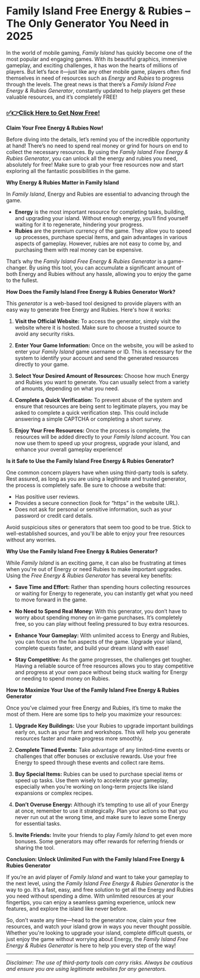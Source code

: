 # Family Island Free Energy & Rubies – The Only Generator You Need in 2025

In the world of mobile gaming, *Family Island* has quickly become one of the most popular and engaging games. With its beautiful graphics, immersive gameplay, and exciting challenges, it has won the hearts of millions of players. But let’s face it—just like any other mobile game, players often find themselves in need of resources such as *Energy* and *Rubies* to progress through the levels. The great news is that there’s a *Family Island Free Energy & Rubies Generator*, constantly updated to help players get these valuable resources, and it’s completely FREE!

### [✅👉Click Here to Get Now Free!](https://freerewards.xyz/family/island/)

**Claim Your Free Energy & Rubies Now!**

Before diving into the details, let’s remind you of the incredible opportunity at hand! There’s no need to spend real money or grind for hours on end to collect the necessary resources. By using the *Family Island Free Energy & Rubies Generator*, you can unlock all the energy and rubies you need, absolutely for free! Make sure to grab your free resources now and start exploring all the fantastic possibilities in the game.

**Why Energy & Rubies Matter in Family Island**

In *Family Island*, Energy and Rubies are essential to advancing through the game. 

- **Energy** is the most important resource for completing tasks, building, and upgrading your island. Without enough energy, you’ll find yourself waiting for it to regenerate, hindering your progress. 
- **Rubies** are the premium currency of the game. They allow you to speed up processes, purchase special items, and gain advantages in various aspects of gameplay. However, rubies are not easy to come by, and purchasing them with real money can be expensive.

That’s why the *Family Island Free Energy & Rubies Generator* is a game-changer. By using this tool, you can accumulate a significant amount of both Energy and Rubies without any hassle, allowing you to enjoy the game to the fullest.

**How Does the Family Island Free Energy & Rubies Generator Work?**

This *generator* is a web-based tool designed to provide players with an easy way to generate free Energy and Rubies. Here's how it works:

1. **Visit the Official Website:** To access the generator, simply visit the website where it is hosted. Make sure to choose a trusted source to avoid any security risks.
   
2. **Enter Your Game Information:** Once on the website, you will be asked to enter your *Family Island* game username or ID. This is necessary for the system to identify your account and send the generated resources directly to your game.

3. **Select Your Desired Amount of Resources:** Choose how much Energy and Rubies you want to generate. You can usually select from a variety of amounts, depending on what you need.

4. **Complete a Quick Verification:** To prevent abuse of the system and ensure that resources are being sent to legitimate players, you may be asked to complete a quick verification step. This could include answering a simple CAPTCHA or completing a short survey.

5. **Enjoy Your Free Resources:** Once the process is complete, the resources will be added directly to your *Family Island* account. You can now use them to speed up your progress, upgrade your island, and enhance your overall gameplay experience!

**Is it Safe to Use the Family Island Free Energy & Rubies Generator?**

One common concern players have when using third-party tools is safety. Rest assured, as long as you are using a legitimate and trusted generator, the process is completely safe. Be sure to choose a website that:

- Has positive user reviews.
- Provides a secure connection (look for “https” in the website URL).
- Does not ask for personal or sensitive information, such as your password or credit card details.

Avoid suspicious sites or generators that seem too good to be true. Stick to well-established sources, and you'll be able to enjoy your free resources without any worries.

**Why Use the Family Island Free Energy & Rubies Generator?**

While *Family Island* is an exciting game, it can also be frustrating at times when you're out of Energy or need Rubies to make important upgrades. Using the *Free Energy & Rubies Generator* has several key benefits:

- **Save Time and Effort:** Rather than spending hours collecting resources or waiting for Energy to regenerate, you can instantly get what you need to move forward in the game.
  
- **No Need to Spend Real Money:** With this generator, you don’t have to worry about spending money on in-game purchases. It’s completely free, so you can play without feeling pressured to buy extra resources.

- **Enhance Your Gameplay:** With unlimited access to Energy and Rubies, you can focus on the fun aspects of the game. Upgrade your island, complete quests faster, and build your dream island with ease!

- **Stay Competitive:** As the game progresses, the challenges get tougher. Having a reliable source of free resources allows you to stay competitive and progress at your own pace without being stuck waiting for Energy or needing to spend money on Rubies.

**How to Maximize Your Use of the Family Island Free Energy & Rubies Generator**

Once you’ve claimed your free Energy and Rubies, it’s time to make the most of them. Here are some tips to help you maximize your resources:

1. **Upgrade Key Buildings:** Use your Rubies to upgrade important buildings early on, such as your farm and workshops. This will help you generate resources faster and make progress more smoothly.

2. **Complete Timed Events:** Take advantage of any limited-time events or challenges that offer bonuses or exclusive rewards. Use your free Energy to speed through these events and collect rare items.

3. **Buy Special Items:** Rubies can be used to purchase special items or speed up tasks. Use them wisely to accelerate your gameplay, especially when you’re working on long-term projects like island expansions or complex recipes.

4. **Don’t Overuse Energy:** Although it’s tempting to use all of your Energy at once, remember to use it strategically. Plan your actions so that you never run out at the wrong time, and make sure to leave some Energy for essential tasks.

5. **Invite Friends:** Invite your friends to play *Family Island* to get even more bonuses. Some generators may offer rewards for referring friends or sharing the tool.

**Conclusion: Unlock Unlimited Fun with the Family Island Free Energy & Rubies Generator**

If you’re an avid player of *Family Island* and want to take your gameplay to the next level, using the *Family Island Free Energy & Rubies Generator* is the way to go. It’s a fast, easy, and free solution to get all the Energy and Rubies you need without spending a dime. With unlimited resources at your fingertips, you can enjoy a seamless gaming experience, unlock new features, and explore the island like never before.

So, don’t waste any time—head to the generator now, claim your free resources, and watch your island grow in ways you never thought possible. Whether you're looking to upgrade your island, complete difficult quests, or just enjoy the game without worrying about Energy, the *Family Island Free Energy & Rubies Generator* is here to help you every step of the way!

---

*Disclaimer: The use of third-party tools can carry risks. Always be cautious and ensure you are using legitimate websites for any generators.*
